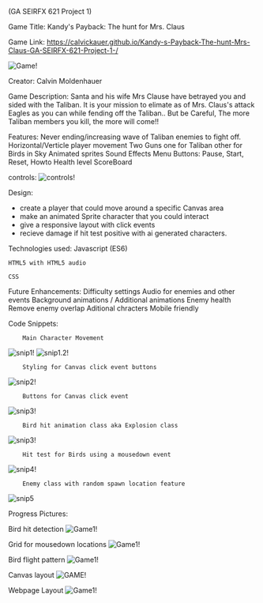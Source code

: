 (GA SEIRFX 621 Project 1)

Game Title: Kandy's Payback: The hunt for Mrs. Claus

Game Link: https://calvickauer.github.io/Kandy-s-Payback-The-hunt-Mrs-Claus-GA-SEIRFX-621-Project-1-/

![Game!](https://user-images.githubusercontent.com/106926062/183257513-431fc8a0-ed4e-4506-9a34-3fbb4b6b3908.png)

Creator: Calvin Moldenhauer

Game Description:
Santa and his wife Mrs Clause have betrayed you and sided with the Taliban.
It is your mission to elimate as of Mrs. Claus's attack Eagles as you can while fending off the Taliban.. But be Careful, The more Taliban members you kill, the more will come!!

Features:
Never ending/increasing wave of Taliban enemies to fight off.
Horizontal/Verticle player movement
Two Guns one for Taliban other for Birds in Sky
Animated sprites
Sound Effects
Menu Buttons: Pause, Start, Reset, Howto 
Health level
ScoreBoard

controls:
![controls!](https://user-images.githubusercontent.com/106926062/183259975-228d98f7-cca7-469f-96cb-3f53cb59e92d.png)


Design:
- create a player that could move around a specific Canvas area
- make an animated Sprite character that you could interact
- give a responsive layout with click events
- recieve damage if hit test positive with ai generated characters.

Technologies used:
    Javascript (ES6)

    HTML5 with HTML5 audio
    
    CSS



Future Enhancements:
    Difficulty settings
    Audio for enemies and other events
    Background animations / Additional animations
    Enemy health
    Remove enemy overlap
    Aditional chracters
    Mobile friendly



Code Snippets: 

        Main Character Movement
![snip1!](https://user-images.githubusercontent.com/106926062/183533293-75a7df54-380e-4fd9-9e5d-fbcba87344ac.png)
![snip1.2!](https://user-images.githubusercontent.com/106926062/183534245-b60c59e1-3b66-4dd1-86e5-8fbeb764394b.png)

        Styling for Canvas click event buttons
![snip2!](https://user-images.githubusercontent.com/106926062/183533307-95555434-a34f-4ef9-9e5d-942b389af8c2.png)

        Buttons for Canvas click event
![snip3!](https://user-images.githubusercontent.com/106926062/183533378-270c8cba-516c-4153-865a-7e85771acbc9.png)


        Bird hit animation class aka Explosion class
![snip3!](https://user-images.githubusercontent.com/106926062/183533403-4126b563-49a7-47f5-af98-ce658b001ac4.png)

        Hit test for Birds using a mousedown event
![snip4!](https://user-images.githubusercontent.com/106926062/183533407-1dcb27d4-b15b-44d6-adf6-dde547afe5dc.png)

        Enemy class with random spawn location feature
![snip5](https://user-images.githubusercontent.com/106926062/183533455-b93b3285-1776-4f92-9137-28f6b1df3b43.png)




Progress Pictures:

Bird hit detection
![Game1!](https://user-images.githubusercontent.com/106926062/183257103-81eed4ee-65c8-45c9-9520-08d3c028db61.png)

Grid for mousedown locations
![Game1!](https://user-images.githubusercontent.com/106926062/183257096-15461ae1-3230-4de6-ac56-62bcdd43cb39.png)

Bird flight pattern
![Game1!](https://user-images.githubusercontent.com/106926062/183257089-f1118d2e-d4af-4455-b0d9-0cfbce72e0ee.png)

Canvas layout
![GAME!](https://user-images.githubusercontent.com/106926062/183257153-ca470d14-cb07-4d86-8811-43e72abd90d3.png)

Webpage Layout
![Game1!](https://user-images.githubusercontent.com/106926062/183257159-75c6d461-e7c6-4671-8fff-95ec49a030b4.png)


